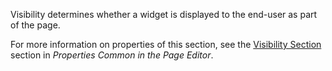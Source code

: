 Visibility determines whether a widget is displayed to the end-user as part of the page.

For more information on properties of this section, see the [Visibility Section](/refguide8/common-widget-properties/#visibility-properties) section in *Properties Common in the Page Editor*. 
